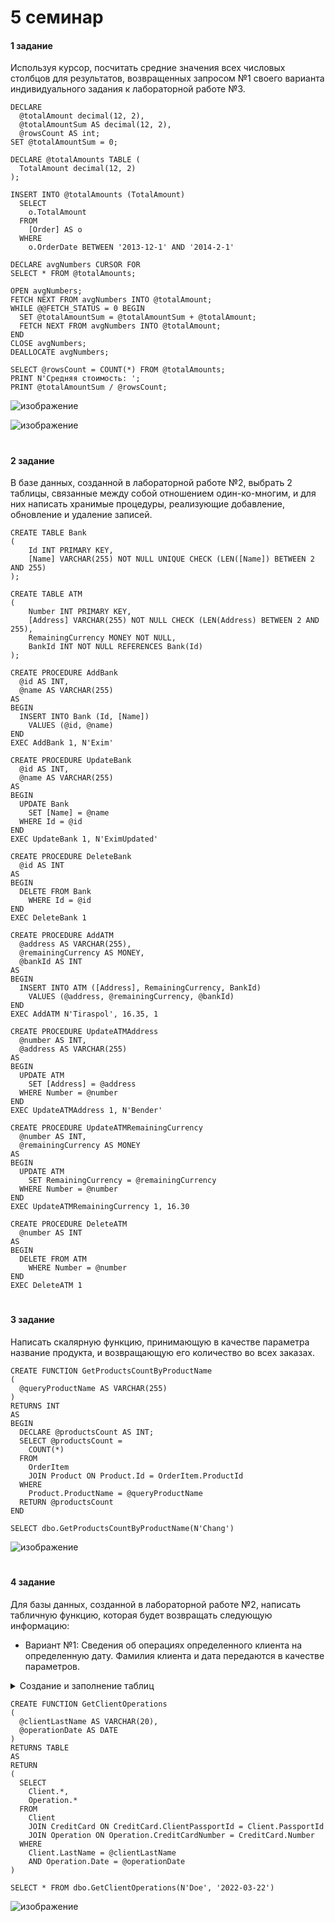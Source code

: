 # 5 семинар

#### 1 задание
Используя курсор, посчитать средние значения всех числовых столбцов для результатов, возвращенных запросом №1 своего варианта индивидуального задания к лабораторной работе №3.
```
DECLARE
  @totalAmount decimal(12, 2),
  @totalAmountSum AS decimal(12, 2),
  @rowsCount AS int;
SET @totalAmountSum = 0;

DECLARE @totalAmounts TABLE (
  TotalAmount decimal(12, 2)
);

INSERT INTO @totalAmounts (TotalAmount)
  SELECT
    o.TotalAmount
  FROM
    [Order] AS o
  WHERE
    o.OrderDate BETWEEN '2013-12-1' AND '2014-2-1'

DECLARE avgNumbers CURSOR FOR
SELECT * FROM @totalAmounts;

OPEN avgNumbers;
FETCH NEXT FROM avgNumbers INTO @totalAmount;
WHILE @@FETCH_STATUS = 0 BEGIN
  SET @totalAmountSum = @totalAmountSum + @totalAmount;
  FETCH NEXT FROM avgNumbers INTO @totalAmount;
END
CLOSE avgNumbers;
DEALLOCATE avgNumbers;

SELECT @rowsCount = COUNT(*) FROM @totalAmounts;
PRINT N'Средняя стоимость: ';
PRINT @totalAmountSum / @rowsCount;
```
![изображение](https://user-images.githubusercontent.com/125894838/234026537-d0335f33-7db4-415f-8245-d963212fadc2.png)

![изображение](https://user-images.githubusercontent.com/125894838/234093901-d8c62465-34fa-42fb-a3de-859f37ee81e8.png)

#
#### 2 задание
В базе данных, созданной в лабораторной работе №2, выбрать 2 таблицы, связанные между собой отношением один-ко-многим, и для них написать хранимые процедуры, реализующие добавление, обновление и удаление записей.
```
CREATE TABLE Bank
(
    Id INT PRIMARY KEY,
    [Name] VARCHAR(255) NOT NULL UNIQUE CHECK (LEN([Name]) BETWEEN 2 AND 255)
);

CREATE TABLE ATM
(
    Number INT PRIMARY KEY,
    [Address] VARCHAR(255) NOT NULL CHECK (LEN(Address) BETWEEN 2 AND 255),
    RemainingCurrency MONEY NOT NULL,
    BankId INT NOT NULL REFERENCES Bank(Id)
);
```

```
CREATE PROCEDURE AddBank
  @id AS INT,
  @name AS VARCHAR(255)
AS
BEGIN
  INSERT INTO Bank (Id, [Name])
    VALUES (@id, @name)
END
EXEC AddBank 1, N'Exim'
```

```
CREATE PROCEDURE UpdateBank
  @id AS INT,
  @name AS VARCHAR(255)
AS
BEGIN
  UPDATE Bank
    SET [Name] = @name
  WHERE Id = @id
END
EXEC UpdateBank 1, N'EximUpdated'
```

```
CREATE PROCEDURE DeleteBank
  @id AS INT
AS
BEGIN
  DELETE FROM Bank
    WHERE Id = @id
END
EXEC DeleteBank 1
```

```
CREATE PROCEDURE AddATM
  @address AS VARCHAR(255),
  @remainingCurrency AS MONEY,
  @bankId AS INT
AS
BEGIN
  INSERT INTO ATM ([Address], RemainingCurrency, BankId)
    VALUES (@address, @remainingCurrency, @bankId)
END
EXEC AddATM N'Tiraspol', 16.35, 1
```

```
CREATE PROCEDURE UpdateATMAddress
  @number AS INT,
  @address AS VARCHAR(255)
AS
BEGIN
  UPDATE ATM
    SET [Address] = @address
  WHERE Number = @number
END
EXEC UpdateATMAddress 1, N'Bender'
```

```
CREATE PROCEDURE UpdateATMRemainingCurrency
  @number AS INT,
  @remainingCurrency AS MONEY
AS
BEGIN
  UPDATE ATM
    SET RemainingCurrency = @remainingCurrency
  WHERE Number = @number
END
EXEC UpdateATMRemainingCurrency 1, 16.30
```

```
CREATE PROCEDURE DeleteATM
  @number AS INT
AS
BEGIN
  DELETE FROM ATM
    WHERE Number = @number
END
EXEC DeleteATM 1
```

#
#### 3 задание
Написать скалярную функцию, принимающую в качестве параметра название продукта, и возвращающую его количество во всех заказах.
```
CREATE FUNCTION GetProductsCountByProductName
(
  @queryProductName AS VARCHAR(255)
)
RETURNS INT
AS
BEGIN
  DECLARE @productsCount AS INT;
  SELECT @productsCount =
    COUNT(*)
  FROM
    OrderItem
    JOIN Product ON Product.Id = OrderItem.ProductId
  WHERE
    Product.ProductName = @queryProductName
  RETURN @productsCount
END

SELECT dbo.GetProductsCountByProductName(N'Chang')
```
![изображение](https://user-images.githubusercontent.com/125894838/234368205-139e293e-134d-4d56-b6f3-493d98f1ab82.png)

#
#### 4 задание
Для базы данных, созданной в лабораторной работе №2, написать табличную функцию, которая будет возвращать следующую информацию:
- Вариант №1: Сведения об операциях определенного клиента на определенную дату. Фамилия клиента и дата передаются в качестве параметров.
<details>
  <summary>Создание и заполнение таблиц</summary>
  
    CREATE TABLE Bank
    (
        Id INT PRIMARY KEY IDENTITY(1, 1),
        [Name] VARCHAR(255) NOT NULL UNIQUE CHECK (LEN([Name]) BETWEEN 2 AND 255)
    );

    CREATE TABLE ATM
    (
        Number INT PRIMARY KEY IDENTITY(1, 1),
        [Address] VARCHAR(255) NOT NULL CHECK (LEN([Address]) BETWEEN 2 AND 255),
        RemainingCurrency MONEY NOT NULL,
        BankId INT NOT NULL REFERENCES Bank (Id) ON DELETE CASCADE
    );

    CREATE TABLE Client
    (
        PassportId INT PRIMARY KEY,
        FirstName VARCHAR(20) NOT NULL CHECK (LEN(FirstName) BETWEEN 2 AND 20),
        LastName VARCHAR(20) NOT NULL CHECK (LEN(LastName) BETWEEN 2 AND 20),
        Patronymic VARCHAR(20) CHECK (LEN(Patronymic) BETWEEN 2 AND 20 or Patronymic IS NULL),
        Balance MONEY NOT NULL CHECK (balance >= 0),
        Phone VARCHAR(14) CHECK (LEN(Phone) BETWEEN 5 AND 20 or Phone IS NULL),
        [Address] VARCHAR(255) NOT NULL CHECK (LEN([Address]) BETWEEN 8 AND 255),
        BankId INT NOT NULL REFERENCES Bank (Id) ON DELETE CASCADE
    );

    CREATE TABLE CreditCard
    (
        Number VARCHAR(16) PRIMARY KEY,
        ValidityPerson DATE NOT NULL,
        CVV SMALLINT NOT NULL CHECK (CVV BETWEEN 1 AND 999),
        Fee DECIMAL  NOT NULL CHECK (Fee BETWEEN 1 AND 100),
        ClientPassportId INT REFERENCES Client (PassportId) ON DELETE CASCADE
    );

    CREATE TABLE Operation
    (
        Id INT PRIMARY KEY IDENTITY(1, 1),
        [Date] DATE NOT NULL,
        Amount MONEY NOT NULL CHECK (Amount > 0),
        AtmNumber INT NOT NULL REFERENCES ATM (Number) ON DELETE CASCADE,
        CreditCardNumber VARCHAR(16) REFERENCES CreditCard (Number)
    );

    INSERT INTO Bank ([Name])
    VALUES
      ('Bank of America'),
      ('Wells Fargo'),
      ('JPMorgan Chase'),
      ('Citibank'),
      ('HSBC');

    INSERT INTO ATM ([Address], RemainingCurrency, BankId)
    VALUES
      ('123 Main Street, New York, NY', 1500.00, 1),
      ('456 Market Street, San Francisco, CA', 3000.00, 2),
      ('789 High Street, Boston, MA', 2000.00, 3),
      ('555 Oak Avenue, Los Angeles, CA', 2500.00, 4),
      ('777 Elm Street, Chicago, IL', 1750.00, 5);

    INSERT INTO Client (PassportId, FirstName, LastName, Patronymic, Balance, Phone, [Address], BankId)
    VALUES
      (123456, 'John', 'Doe', 'Smith', 1000, '1111111111', '123 Main St, Anytown USA', 1),
      (987654, 'Jane', 'Doe', NULL, 500, NULL, '456 Elm St, Anytown USA', 2),
      (456789, 'Alex', 'Johnson', 'Michael', 2500, '2222222222', '789 Maple Ave, Anytown USA', 3),
      (789123, 'Samantha', 'Williams', NULL, 750, '3333333333', '456 Oak Blvd, Anytown USA', 4),
      (654321, 'Mark', 'Davis', 'Robert', 10000, '4444444444', '987 Pine Rd, Anytown USA', 5);

    INSERT INTO CreditCard (Number, ValidityPerson, CVV, Fee, ClientPassportId)
    VALUES
      ('1234567812345678', '2025-12-31', 123, 3.5, 123456),
      ('2345678923456789', '2024-11-30', 234, 4.0, 987654),
      ('3456789034567890', '2026-08-31', 345, 2.5, 456789),
      ('4567890145678901', '2025-05-31', 456, 1.5, 789123),
      ('5678901256789012', '2024-06-30', 567, 3.0, 654321);

    INSERT INTO Operation ([Date], Amount, AtmNumber, CreditCardNumber)
    VALUES
      ('2022-03-15', 1500, 2, '3456789034567890'),
      ('2022-03-18', 500, 3, '2345678923456789'),
      ('2022-03-20', 1000, 1, '5678901256789012'),
      ('2022-03-22', 2000, 4, '1234567812345678'),
      ('2022-03-25', 700, 2, '4567890145678901'),
      ('2022-03-27', 1500, 3, '3456789034567890'),
      ('2022-03-28', 2000, 1, '2345678923456789'),
      ('2022-03-29', 1000, 4, '5678901256789012'),
      ('2022-04-01', 800, 2, '1234567812345678'),
      ('2022-04-03', 1500, 3, '4567890145678901');
</details>

```
CREATE FUNCTION GetClientOperations
(
  @clientLastName AS VARCHAR(20),
  @operationDate AS DATE
)
RETURNS TABLE
AS
RETURN
(
  SELECT
    Client.*,
    Operation.*
  FROM 
    Client
    JOIN CreditCard ON CreditCard.ClientPassportId = Client.PassportId
    JOIN Operation ON Operation.CreditCardNumber = CreditCard.Number
  WHERE
    Client.LastName = @clientLastName
    AND Operation.Date = @operationDate
)

SELECT * FROM dbo.GetClientOperations(N'Doe', '2022-03-22')
```
![изображение](https://user-images.githubusercontent.com/125894838/234380088-0603a889-a79e-4176-a095-9905dad36fdb.png)
